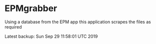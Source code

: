 # EPMgrabber
Using a database from the EPM app this application scrapes the files as required


Latest backup: Sun Sep 29 11:58:01 UTC 2019
